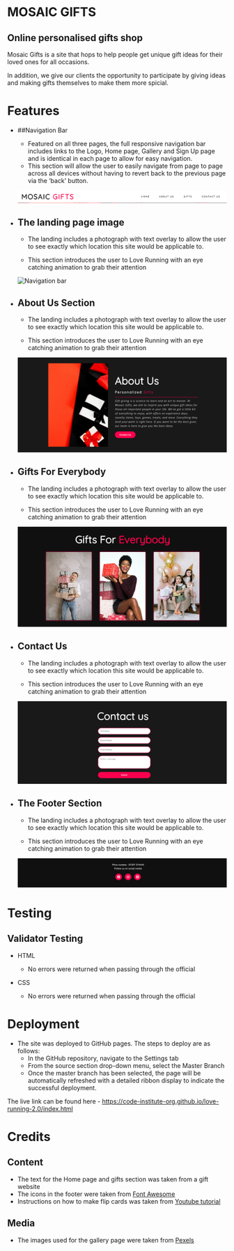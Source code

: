 # MOSAIC GIFTS

## Online personalised gifts shop

Mosaic Gifts is a site that hops to help people get unique gift ideas for their loved ones for all occasions.

In addition, we give our clients the opportunity to participate by giving ideas and making gifts themselves to make them more spicial.

# Features
   - ##Navigation Bar

     - Featured on all three pages, the full responsive navigation bar includes links to the Logo, Home page, Gallery and Sign Up page and is identical in each page to allow for easy navigation.
     - This section will allow the user to easily navigate from page to page across all devices without having to revert back to the previous page via the ‘back’ button.

     ![Navigation bar](/assets/documentation/navigation-bar.png)
 
   - ## The landing page image

     - The landing includes a photograph with text overlay to allow the user to see exactly which location this site would be applicable to.

     - This section introduces the user to Love Running with an eye catching animation to grab their attention

     ![Navigation bar](/assets/documentation/homepage-image.png)

- ## About Us Section

     - The landing includes a photograph with text overlay to allow the user to see exactly which location this site would be applicable to.

     - This section introduces the user to Love Running with an eye catching animation to grab their attention

     ![Navigation bar](/assets/documentation/about-readme.png)

 - ## Gifts For Everybody

     - The landing includes a photograph with text overlay to allow the user to see exactly which location this site would be applicable to.

     - This section introduces the user to Love Running with an eye catching animation to grab their attention

     ![Navigation bar](/assets/documentation/gifts-readme.png)

- ## Contact Us

     - The landing includes a photograph with text overlay to allow the user to see exactly which location this site would be applicable to.

     - This section introduces the user to Love Running with an eye catching animation to grab their attention

     ![Navigation bar](/assets/documentation/contactus-readme.png)

- ## The Footer Section

     - The landing includes a photograph with text overlay to allow the user to see exactly which location this site would be applicable to.

     - This section introduces the user to Love Running with an eye catching animation to grab their attention

     ![Navigation bar](/assets/documentation/footer.png)
# Testing

## Validator Testing
- HTML
  - No errors were returned when passing through the official

- CSS
  - No errors were returned when passing through the official

# Deployment
- The site was deployed to GitHub pages. The steps to deploy are as follows:
  - In the GitHub repository, navigate to the Settings tab
  - From the source section drop-down menu, select the Master Branch
  - Once the master branch has been selected, the page will be automatically refreshed with a detailed ribbon display to indicate the successful deployment.

The live link can be found here - https://code-institute-org.github.io/love-running-2.0/index.html

# Credits
## Content
- The text for the Home page and gifts section was taken from a gift website
- The icons in the footer were taken from [ Font Awesome](https://fontawesome.com/)
- Instructions on how to make flip cards was taken from [Youtube tutorial ](https://fontawesome.com/)

## Media
- The images used for the gallery page were taken from [Pexels](https://www.pexels.com/)




 



     




